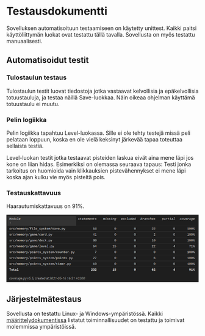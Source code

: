 # Testausdokumentti

Sovelluksen automatisoituun testaamiseen on käytetty unittest. Kaikki paitsi käyttöliittymän luokat ovat testattu tällä tavalla. Sovellusta on myös testattu manuaalisesti. 

## Automatisoidut testit

### Tulostaulun testaus

Tulostaulun testit luovat tiedostoja jotka vastaavat kelvollisia ja epäkelvollisia totuustauluja, ja testaa näillä Save-luokkaa. Näin oikeaa ohjelman käyttämä totuustaulu ei muutu.

### Pelin logiikka

Pelin logiikka tapahtuu Level-luokassa. Sille ei ole tehty testejä missä peli pelataan loppuun, koska en ole vielä keksinyt järkevää tapaa toteuttaa sellaista testiä.

Level-luokan testit jotka testaavat pisteiden laskua eivät aina mene läpi jos kone on liian hidas. Esimerkiksi on olemassa seuraava tapaus: Testi jonka tarkoitus on huomioida vain klikkauksien pistevähennykset ei mene läpi koska ajan kulku vie myös pisteitä pois.


### Testauskattavuus

Haarautumiskattavuus on 91%.

![covreport](./kuvat/covreport.png)

## Järjestelmätestaus

Sovellusta on testattu Linux- ja Windows-ympäristössä. Kaikki [määrittelydokumentissa](https://github.com/000hcl/ot-harjoitustyo/blob/master/dokumentaatio/vaatimusmaarittely.md) listatut toiminnallisuudet on testattu ja toimivat molemmissa ympäristöissä.
